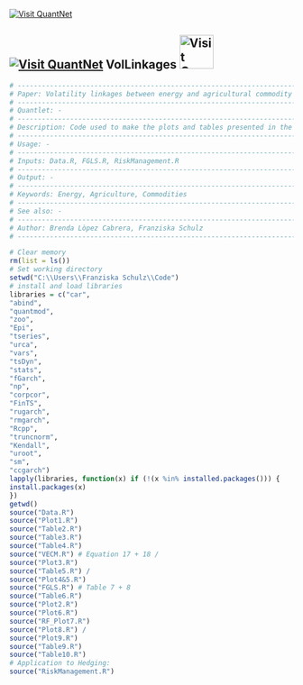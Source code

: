 [<img src="https://github.com/QuantLet/Styleguide-and-Validation-procedure/blob/master/pictures/banner.png" alt="Visit QuantNet">](http://quantlet.de/index.php?p=info)

## [<img src="https://github.com/QuantLet/Styleguide-and-Validation-procedure/blob/master/pictures/qloqo.png" alt="Visit QuantNet">](http://quantlet.de/) **VolLinkages** [<img src="https://github.com/QuantLet/Styleguide-and-Validation-procedure/blob/master/pictures/QN2.png" width="60" alt="Visit QuantNet 2.0">](http://quantlet.de/d3/ia)


```yaml
# ------------------------------------------------------------------------------
# Paper: Volatility linkages between energy and agricultural commodity prices
# ------------------------------------------------------------------------------
# Quantlet: -
# ------------------------------------------------------------------------------
# Description: Code used to make the plots and tables presented in the paper
# ------------------------------------------------------------------------------
# Usage: -
# ------------------------------------------------------------------------------
# Inputs: Data.R, FGLS.R, RiskManagement.R
# ------------------------------------------------------------------------------
# Output: -
# ------------------------------------------------------------------------------
# Keywords: Energy, Agriculture, Commodities
# ------------------------------------------------------------------------------
# See also: -
# ------------------------------------------------------------------------------
# Author: Brenda Lòpez Cabrera, Franziska Schulz
# ------------------------------------------------------------------------------
```

```R
# Clear memory
rm(list = ls())
# Set working directory
setwd("C:\\Users\\Franziska Schulz\\Code")
# install and load libraries
libraries = c("car",
"abind",
"quantmod",
"zoo",
"Epi",
"tseries",
"urca",
"vars",
"tsDyn",
"stats",
"fGarch",
"np",
"corpcor",
"FinTS",
"rugarch",
"rmgarch",
"Rcpp",
"truncnorm",
"Kendall",
"uroot",
"sm",
"ccgarch")
lapply(libraries, function(x) if (!(x %in% installed.packages())) {
install.packages(x)
})
getwd()
source("Data.R")
source("Plot1.R")
source("Table2.R")
source("Table3.R")
source("Table4.R")
source("VECM.R") # Equation 17 + 18 /
source("Plot3.R")
source("Table5.R") /
source("Plot4&5.R")
source("FGLS.R") # Table 7 + 8
source("Table6.R")
source("Plot2.R")
source("Plot6.R")
source("RF_Plot7.R")
source("Plot8.R") /
source("Plot9.R")
source("Table9.R")
source("Table10.R")
# Application to Hedging:
source("RiskManagement.R")
```
